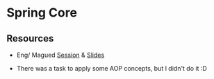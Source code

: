 # Spring Core

## Resources
- Eng/ Magued [Session](https://drive.google.com/file/d/1xji11Um_qfTDEopNG2mu4jOrVgyOkNdd/view?usp=drive_link) & [Slides](https://drive.google.com/file/d/1V4336sgcB_Yuwy2rCijF76loIT3gYnE6/view?usp=drive_link)

- There was a task to apply some AOP concepts, but I didn't do it :D
